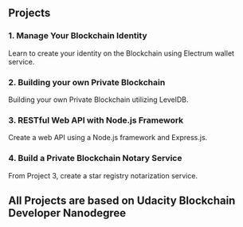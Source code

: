 ## Projects

### 1. Manage Your Blockchain Identity 

Learn to create your identity on the Blockchain using Electrum wallet service.

### 2. Building your own Private Blockchain 

Building your own Private Blockchain utilizing LevelDB.

### 3. RESTful Web API with Node.js Framework 

Create a web API using a Node.js framework and Express.js.

### 4. Build a Private Blockchain Notary Service 

From Project 3, create a star registry notarization service.


## All Projects are based on Udacity Blockchain Developer Nanodegree